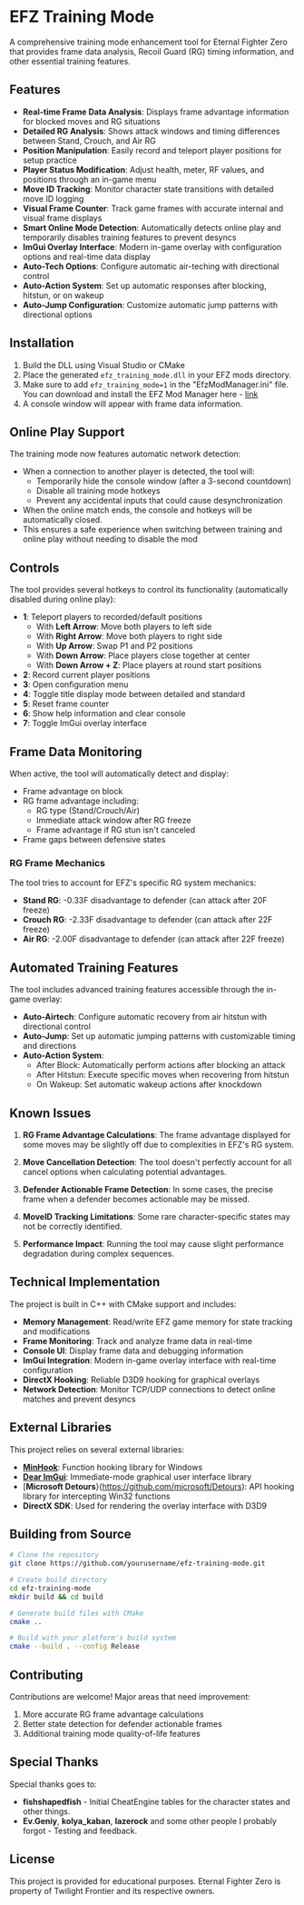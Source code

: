 # EFZ Training Mode

A comprehensive training mode enhancement tool for Eternal Fighter Zero that provides frame data analysis, Recoil Guard (RG) timing information, and other essential training features.

## Features

- **Real-time Frame Data Analysis**: Displays frame advantage information for blocked moves and RG situations
- **Detailed RG Analysis**: Shows attack windows and timing differences between Stand, Crouch, and Air RG
- **Position Manipulation**: Easily record and teleport player positions for setup practice
- **Player Status Modification**: Adjust health, meter, RF values, and positions through an in-game menu
- **Move ID Tracking**: Monitor character state transitions with detailed move ID logging
- **Visual Frame Counter**: Track game frames with accurate internal and visual frame displays
- **Smart Online Mode Detection**: Automatically detects online play and temporarily disables training features to prevent desyncs
- **ImGui Overlay Interface**: Modern in-game overlay with configuration options and real-time data display
- **Auto-Tech Options**: Configure automatic air-teching with directional control
- **Auto-Action System**: Set up automatic responses after blocking, hitstun, or on wakeup
- **Auto-Jump Configuration**: Customize automatic jump patterns with directional options

## Installation

1. Build the DLL using Visual Studio or CMake
2. Place the generated `efz_training_mode.dll` in your EFZ mods directory.  
3. Make sure to add `efz_training_mode=1` in the "EfzModManager.ini" file. You can download and install the EFZ Mod Manager here - [link](https://docs.google.com/spreadsheets/d/1r0nBAaQczj9K4RG5zAVV4uXperDeoSnXaqQBal2-8Us/edit?usp=sharing)
4. A console window will appear with frame data information.

## Online Play Support

The training mode now features automatic network detection:

- When a connection to another player is detected, the tool will:
  - Temporarily hide the console window (after a 3-second countdown)
  - Disable all training mode hotkeys
  - Prevent any accidental inputs that could cause desynchronization
- When the online match ends, the console and hotkeys will be automatically closed.
- This ensures a safe experience when switching between training and online play without needing to disable the mod

## Controls

The tool provides several hotkeys to control its functionality (automatically disabled during online play):

- **1**: Teleport players to recorded/default positions
  - With **Left Arrow**: Move both players to left side
  - With **Right Arrow**: Move both players to right side
  - With **Up Arrow**: Swap P1 and P2 positions
  - With **Down Arrow**: Place players close together at center
  - With **Down Arrow + Z**: Place players at round start positions
- **2**: Record current player positions
- **3**: Open configuration menu
- **4**: Toggle title display mode between detailed and standard
- **5**: Reset frame counter
- **6**: Show help information and clear console
- **7**: Toggle ImGui overlay interface

## Frame Data Monitoring

When active, the tool will automatically detect and display:

- Frame advantage on block
- RG frame advantage including:
  - RG type (Stand/Crouch/Air)
  - Immediate attack window after RG freeze
  - Frame advantage if RG stun isn't canceled
- Frame gaps between defensive states

### RG Frame Mechanics

The tool tries to account for EFZ's specific RG system mechanics:
- **Stand RG**: -0.33F disadvantage to defender (can attack after 20F freeze)
- **Crouch RG**: -2.33F disadvantage to defender (can attack after 22F freeze)
- **Air RG**: -2.00F disadvantage to defender (can attack after 22F freeze)

## Automated Training Features

The tool includes advanced training features accessible through the in-game overlay:

- **Auto-Airtech**: Configure automatic recovery from air hitstun with directional control
- **Auto-Jump**: Set up automatic jumping patterns with customizable timing and directions
- **Auto-Action System**:
  - After Block: Automatically perform actions after blocking an attack
  - After Hitstun: Execute specific moves when recovering from hitstun
  - On Wakeup: Set automatic wakeup actions after knockdown

## Known Issues

1. **RG Frame Advantage Calculations**: The frame advantage displayed for some moves may be slightly off due to complexities in EFZ's RG system.

2. **Move Cancellation Detection**: The tool doesn't perfectly account for all cancel options when calculating potential advantages.

3. **Defender Actionable Frame Detection**: In some cases, the precise frame when a defender becomes actionable may be missed.

4. **MoveID Tracking Limitations**: Some rare character-specific states may not be correctly identified.

5. **Performance Impact**: Running the tool may cause slight performance degradation during complex sequences.

## Technical Implementation

The project is built in C++ with CMake support and includes:

- **Memory Management**: Read/write EFZ game memory for state tracking and modifications
- **Frame Monitoring**: Track and analyze frame data in real-time
- **Console UI**: Display frame data and debugging information
- **ImGui Integration**: Modern in-game overlay interface with real-time configuration
- **DirectX Hooking**: Reliable D3D9 hooking for graphical overlays
- **Network Detection**: Monitor TCP/UDP connections to detect online matches and prevent desyncs

## External Libraries

This project relies on several external libraries:

- [**MinHook**](https://github.com/TsudaKageyu/minhook): Function hooking library for Windows
- [**Dear ImGui**](https://github.com/ocornut/imgui): Immediate-mode graphical user interface library
- [**Microsoft Detours**}(https://github.com/microsoft/Detours): API hooking library for intercepting Win32 functions
- **DirectX SDK**: Used for rendering the overlay interface with D3D9

## Building from Source

```bash
# Clone the repository
git clone https://github.com/yourusername/efz-training-mode.git

# Create build directory
cd efz-training-mode
mkdir build && cd build

# Generate build files with CMake
cmake ..

# Build with your platform's build system
cmake --build . --config Release
```

## Contributing
Contributions are welcome! Major areas that need improvement:

1. More accurate RG frame advantage calculations
2. Better state detection for defender actionable frames
3. Additional training mode quality-of-life features


## Special Thanks

Special thanks goes to:
- **fishshapedfish** - Initial CheatEngine tables for the character states and other things.
- **Ev.Geniy**, **kolya_kaban**, **lazerock** and some other people I probably forgot - Testing and feedback.


## License
This project is provided for educational purposes. Eternal Fighter Zero is property of Twilight Frontier and its respective owners.